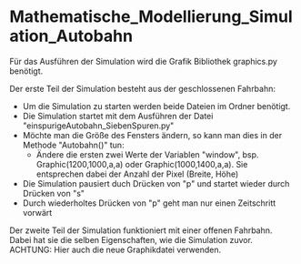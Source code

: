 # Mathematische_Modellierung_Simulation_Autobahn
Für das Ausführen der Simulation wird die Grafik Bibliothek graphics.py benötigt.

Der erste Teil der Simulation besteht aus der geschlossenen Fahrbahn:

  - Um die Simulation zu starten werden beide Dateien im Ordner benötigt.
  - Die Simulation startet mit dem Ausführen der Datei "einspurigeAutobahn_SiebenSpuren.py"
  - Möchte man die Größe des Fensters ändern, so kann man dies in der Methode "Autobahn()" tun:
    - Ändere die ersten zwei Werte der Variablen "window", bsp. Graphic(1200,1000,a,a) oder Graphic(1000,1400,a,a). Sie entsprechen dabei der Anzahl der Pixel (Breite, Höhe)
  - Die Simulation pausiert duch Drücken von "p" und startet wieder durch Drücken von "s"
  - Durch wiederholtes Drücken von "p" geht man nur einen Zeitschritt vorwärt

Der zweite Teil der Simulation funktioniert mit einer offenen Fahrbahn. Dabei hat sie die selben Eigenschaften, wie die Simulation zuvor.
ACHTUNG: Hier auch die neue Graphikdatei verwenden.
